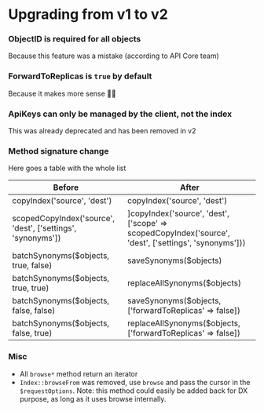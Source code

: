 # Upgrading from v1 to v2

### ObjectID is required for all objects

Because this feature was a mistake (according to API Core team)

### ForwardToReplicas is `true` by default

Because it makes more sense 🙆‍♂️

### ApiKeys can only be managed by the client, not the index

This was already deprecated and has been removed in v2

### Method signature change

Here goes a table with the whole list

| Before                                                      | After                                                                                                 |
|-------------------------------------------------------------|-------------------------------------------------------------------------------------------------------|
| copyIndex('source', 'dest')                                 | copyIndex('source', 'dest')                                                                           |
| scopedCopyIndex('source', 'dest', ['settings', 'synonyms']) | ]copyIndex('source', 'dest', ['scope' => scopedCopyIndex('source', 'dest', ['settings', 'synonyms'])) |
| batchSynonyms($objects, true, false)                        | saveSynonyms($objects)                                                                                |
| batchSynonyms($objects, true, true)                         | replaceAllSynonyms($objects)                                                                               |
| batchSynonyms($objects, false, false)                       | saveSynonyms($objects, ['forwardToReplicas' => false])                                                |
| batchSynonyms($objects, false, true)                        | replaceAllSynonyms($objects, ['forwardToReplicas' => false])                                               |

### Misc

* All `browse*` method return an iterator
* `Index::browseFrom` was removed, use `browse` and pass the cursor in the `$requestOptions`.
Note: this method could easily be added back for DX purpose, as long as it uses browse internally.

